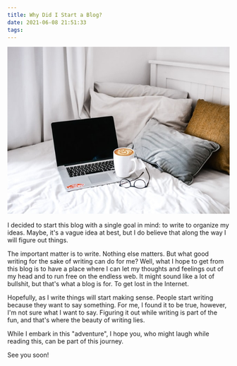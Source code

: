 ```yaml
---
title: Why Did I Start a Blog? 
date: 2021-06-08 21:51:33
tags:
---
```

![Blogging](./why-did-i-start-a-blog/blogging.jpg "Blogging")

I decided to start this blog with a single goal in mind: to write to organize my ideas. Maybe, it's a vague idea at best, but I do believe that along the way I will figure out things. 

The important matter is to write. Nothing else matters. But what good writing for the sake of writing can do for me? Well, what I hope to get from this blog is to have a place where I can let my thoughts and feelings out of my head and to run free on the endless web. It might sound like a lot of bullshit, but that's what a blog is for. To get lost in the Internet.

Hopefully, as I write things will start making sense. People start writing because they want to say something. For me, I found it to be true, however, I'm not sure what I want to say. Figuring it out while writing is part of the fun, and that's where the beauty of writing lies.

While I embark in this "adventure", I hope you, who might laugh while reading this, can be part of this journey. 

See you soon!
